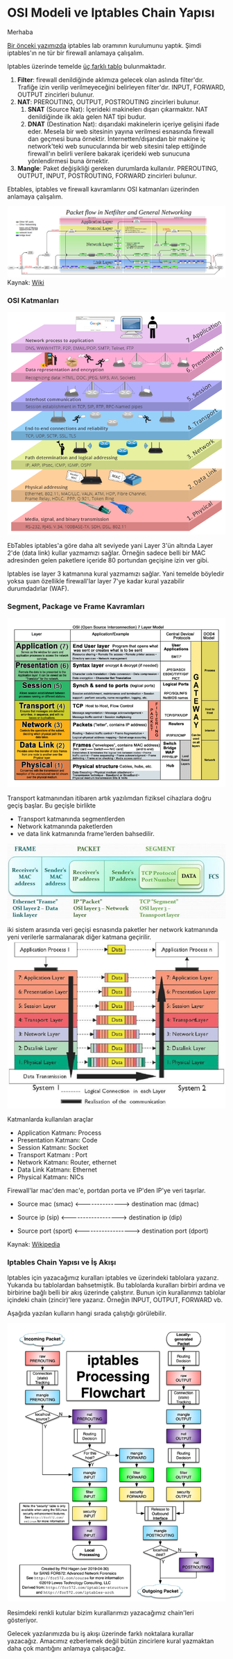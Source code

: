# OSI Modeli ve Iptables Chain Yapısı

Merhaba

[Bir önceki yazımızda](1.Setup.md) iptables lab oramının kurulumunu yaptık. Şimdi iptables'ın ne tür bir firewall anlamaya çalışalım.

Iptables üzerinde temelde [üç farklı tablo](https://www.digitalocean.com/community/tutorials/a-deep-dive-into-iptables-and-netfilter-architecture) bulunmaktadır.

1. **Filter**: firewall denildiğinde aklımıza gelecek olan aslında filter'dır. Trafiğe izin verilip verilmeyeceğini belirleyen filter'dır. INPUT, FORWARD, OUTPUT zincirleri bulunur.
2. **NAT**: PREROUTING, OUTPUT, POSTROUTING zincirleri bulunur.
   1. **SNAT** (Source Nat): İçerideki makinelerı dışarı çıkarmaktır. NAT denildiğinde ilk  akla gelen NAT tipi budur.
   2. **DNAT** (Destination Nat): dışarıdaki makinelerin içeriye gelişini ifade eder. Mesela bir web sitesinin yayına verilmesi esnasında firewall dan geçmesi buna örnektir. İnternetten/dışarıdan bir makine iç network'teki web sunucularında bir web sitesini talep ettiğinde firewall'ın belirli verilere bakarak içerideki web sunucuna yönlendirmesi buna örnektir. 
3. **Mangle**: Paket değişikliği gereken durumlarda kullanılır. PREROUTING, OUTPUT, INPUT, POSTROUTING, FORWARD zincirleri bulunur.

Ebtables, iptables ve firewall kavramlarını OSI katmanları üzerinden anlamaya çalışalım.

![netfilter](files/netfilter.png)
Kaynak: [Wiki](https://en.wikipedia.org/wiki/Iptables)

### OSI Katmanları

![seven-layers-of-OSI-model.png](files/seven-layers-of-OSI-model.png)

EbTables iptables'a göre daha alt seviyede yani Layer 3'ün altında Layer 2'de (data link) kullar yazmamızı sağlar.  Örneğin sadece belli bir MAC adresinden gelen paketlere içeride 80 portundan geçişine izin ver gibi.

Iptables ise layer 3 katmanına kural yazmamızı sağlar. Yani temelde böyledir yoksa şuan özellikle firewall'lar layer 7'ye kadar kural yazabilir durumdadırlar (WAF).

### Segment, Package ve Frame Kavramları

![osi.gif](files/osi.gif)

Transport katmanından itibaren artık yazılımdan fiziksel cihazlara doğru geçiş başlar. Bu geçişle birlikte

- Transport katmanında segmentlerden
- Network katmanında paketlerden
- ve data link katmanında frame'lerden bahsedilir.

![segment_package_frame.jpg](files/segment_package_frame.jpg)

iki sistem arasında veri geçişi esnasında paketler her network katmanında yeni verilerle sarmalanarak diğer katmana geçirilir.
![5.png](files/5.png)

Katmanlarda kullanılan araçlar

- Application Katmanı: Process
- Presentation Katmanı: Code
- Session Katmanı: Socket
- Transport Katmanı : Port
- Network Katmanı: Router, ethernet
- Data Link Katmanı: Ethernet
- Physical Katmanı: NICs

Firewall'lar mac'den mac'e, portdan porta ve IP'den IP'ye veri taşırlar.


- Source mac (smac) <--------------> destination mac (dmac)

- Source ip (sip) <------------------> destination ip (dip)

- Source port (sport) <------------------> destination port (dport)

Kaynak: [Wikipedia](https://en.wikipedia.org/wiki/OSI_model)

### Iptables Chain Yapısı ve İş Akışı

Iptables için yazacağımız kuralları iptables ve üzerindeki tablolara yazarız. Yukarıda bu tablolardan bahsetmiştik. Bu tablolarda kuralları birbiri ardına ve birbirine bağlı belli bir akış üzerinde çalıştırır. Bunun için kurallarımızı tablolar içindeki chain (zincir)'lere yazarız. Örneğin INPUT, OUTPUT, FORWARD vb.

Aşağıda yazılan kulların hangi sırada çalıştığı görülebilir.

![iptables_flow2](files/iptables_flow2.png)

Resimdeki renkli kutular bizim kurallarımızı yazacağımız chain'leri gösteriyor.

Gelecek yazılarımızda bu iş akışı üzerinde farklı noktalara kurallar yazacağız. Amacımız ezberlemek değil bütün zincirlere kural yazmaktan daha çok mantığını anlamaya çalışacağız.

